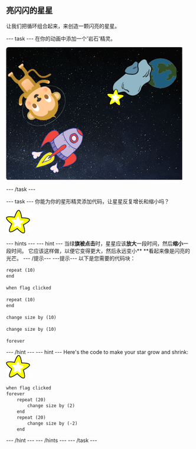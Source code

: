 ## 亮闪闪的星星

让我们把循环组合起来，来创造一颗闪亮的星星。

\--- task \--- 在你的动画中添加一个'岩石'精灵。

![添加星星角色](images/space-star-sprite.png)

\--- /task \---

\--- task \--- 你能为你的星形精灵添加代码，让星星反复增长和缩小吗？

![测试闪亮的星星](images/sprite-star.png)

\--- hints \--- \--- hint \--- 当绿**旗被点击**时，星星应该**放大**一段时间，然后**缩小**一段时间。 它应该这样做，以便它变得更大，然后永远变小** **看起来像是闪亮的光芒。 \--- /提示\--- \---提示\--- 以下是您需要的代码块：

```blocks3
repeat (10)
end

when flag clicked

repeat (10)
end

change size by (10)

change size by (10)

forever
```

\--- /hint \--- \--- hint \--- Here's the code to make your star grow and shrink: ![Star sprite](images/sprite-star.png)

```blocks3
when flag clicked
forever
    repeat (20)
        change size by (2)
    end
    repeat (20)
        change size by (-2)
    end

```

\--- /hint \--- \--- /hints \--- \--- /task \---